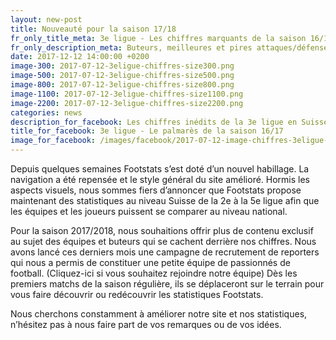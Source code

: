```yaml
---
layout: new-post
title: Nouveauté pour la saison 17/18
fr_only_title_meta: 3e ligue - Les chiffres marquants de la saison 16/17
fr_only_description_meta: Buteurs, meilleures et pires attaques/défenses, les matchs spéctaculaires - les chiffres inédits de la 3e ligue en Suisse romande
date: 2017-12-12 14:00:00 +0200
image-300: 2017-07-12-3eligue-chiffres-size300.png
image-500: 2017-07-12-3eligue-chiffres-size500.png
image-800: 2017-07-12-3eligue-chiffres-size800.png
image-1100: 2017-07-12-3eligue-chiffres-size1100.png
image-2200: 2017-07-12-3eligue-chiffres-size2200.png
categories: news
description_for_facebook: Les chiffres inédits de la 3e ligue en Suisse romande
title_for_facebook: 3e ligue - Le palmarès de la saison 16/17
image_for_facebook: /images/facebook/2017-07-12-image-chiffres-3eligue-facebook.png
---
```

Depuis quelques semaines Footstats s’est doté d’un nouvel habillage. La navigation a été repensée et le style général du site amélioré. Hormis les aspects visuels, nous sommes fiers d’annoncer que Footstats propose maintenant des statistiques au niveau Suisse de la 2e à la 5e ligue afin que les équipes et les joueurs puissent se comparer au niveau national.

Pour la saison 2017/2018, nous souhaitions offrir plus de contenu exclusif au sujet des équipes et buteurs qui se cachent derrière nos chiffres. Nous avons lancé ces derniers mois une campagne de recrutement de reporters qui nous a permis de constituer une petite équipe de passionnés de football. (Cliquez-ici si vous souhaitez rejoindre notre équipe) Dès les premiers matchs de la saison régulière, ils se déplaceront sur le terrain pour vous faire découvrir ou redécouvrir les statistiques Footstats.

Nous cherchons constamment à améliorer notre site et nos statistiques, n’hésitez pas à nous faire part de vos remarques ou de vos idées.
